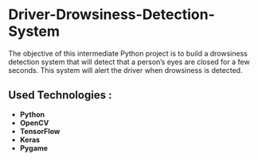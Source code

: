 # Driver-Drowsiness-Detection-System
The objective of this intermediate Python project is to build a drowsiness detection system that will detect that a person’s eyes are closed for a few seconds. This system will alert the driver when drowsiness is detected.

## Used Technologies : 
- **Python**
- **OpenCV**
- **TensorFlow**
- **Keras**
- **Pygame**